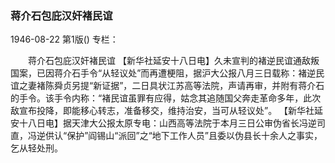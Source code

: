 ### 蒋介石包庇汉奸褚民谊

1946-08-22
第1版()
专栏：

　　蒋介石包庇汉奸褚民谊
    【新华社延安十八日电】久未宣判的褚逆民谊通敌叛国案，已因蒋介石手令“从轻议处”而再遭梗阻，据沪大公报八月三日载称：褚逆民谊之妻褚陈舜贞另提“新证据”，二日具状江苏高等法院，声请再审，并附有蒋介石的手令。该手令内称：“褚民谊虽罪有应得，姑念其追随国父奔走革命多年，此次敌宣布投降，即能移心转志，准备移交，维持治安，当可从轻议处”。
    【新华社延安十八日电】据天津大公报太原专电：山西高等法院于本月三日公审伪省长冯逆司直，冯逆供认“保护”阎锡山“派回”之“地下工作人员”且委以伪县长十余人之事实，乞从轻处刑。
